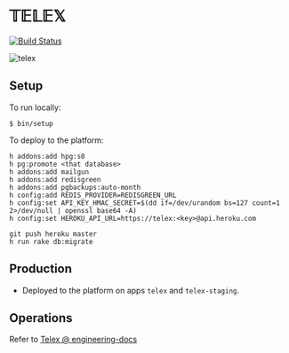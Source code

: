 # 𝕋𝔼𝕃𝔼𝕏

[![Build Status](https://travis-ci.org/heroku/telex.svg)](https://travis-ci.org/heroku/telex)

![telex](docs/telex-cc-by-sa-jens-ohlig.jpg)

## Setup

To run locally:

```
$ bin/setup
```

To deploy to the platform:

```
h addons:add hpg:s0
h pg:promote <that database>
h addons:add mailgun
h addons:add redisgreen
h addons:add pgbackups:auto-month
h config:add REDIS_PROVIDER=REDISGREEN_URL
h config:set API_KEY_HMAC_SECRET=$(dd if=/dev/urandom bs=127 count=1 2>/dev/null | openssl base64 -A)
h config:set HEROKU_API_URL=https://telex:<key>@api.heroku.com

git push heroku master
h run rake db:migrate
```

## Production

- Deployed to the platform on apps `telex` and `telex-staging`.

## Operations

Refer to [Telex @ engineering-docs](https://github.com/heroku/engineering-docs/blob/master/components/telex/README.md)
